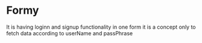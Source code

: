 # Formy
It is having loginn and signup functionality in one form it is a concept only to fetch data according to userName and passPhrase
